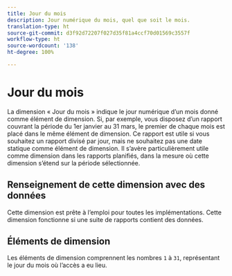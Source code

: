 ```yaml
---
title: Jour du mois
description: Jour numérique du mois, quel que soit le mois.
translation-type: ht
source-git-commit: d3f92d72207f027d35f81a4ccf70d01569c3557f
workflow-type: ht
source-wordcount: '138'
ht-degree: 100%

---
```



# Jour du mois

La dimension « Jour du mois » indique le jour numérique d’un mois donné comme élément de dimension. Si, par exemple, vous disposez d’un rapport couvrant la période du 1er janvier au 31 mars, le premier de chaque mois est placé dans le même élément de dimension. Ce rapport est utile si vous souhaitez un rapport divisé par jour, mais ne souhaitez pas une date statique comme élément de dimension. Il s’avère particulièrement utile comme dimension dans les rapports planifiés, dans la mesure où cette dimension s’étend sur la période sélectionnée.

## Renseignement de cette dimension avec des données

Cette dimension est prête à l’emploi pour toutes les implémentations. Cette dimension fonctionne si une suite de rapports contient des données.

## Éléments de dimension

Les éléments de dimension comprennent les nombres `1` à `31`, représentant le jour du mois où l’accès a eu lieu.
